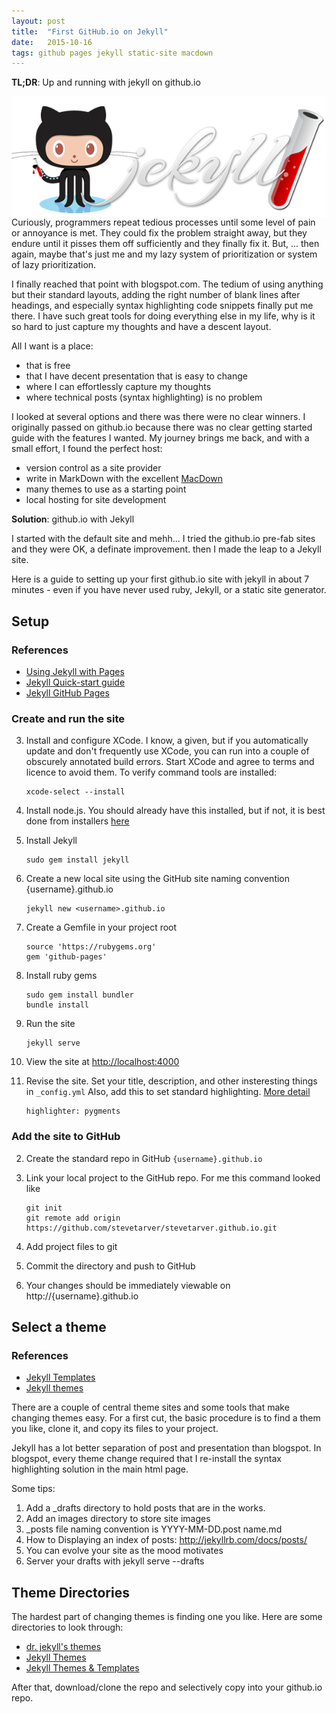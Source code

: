 ```yaml
---
layout: post
title:  "First GitHub.io on Jekyll"
date:   2015-10-16
tags: github pages jekyll static-site macdown
---
```


**TL;DR**: Up and running with jekyll on github.io

<img style="float: left;" src="/images/logo/jekyll-github-logo.png">

Curiously, programmers repeat tedious processes until some level of pain or annoyance is met. They could fix the problem straight away, but they endure until it pisses them off sufficiently and they finally fix it. But, ... then again, maybe that's just me and my lazy system of prioritization or system of lazy prioritization.

I finally reached that point with blogspot.com. The tedium of using anything but their standard layouts, adding the right number of blank lines after headings, and especially syntax highlighting code snippets finally put me there. I have such great tools for doing everything else in my life, why is it so hard to just capture my thoughts and have a descent layout.

All I want is a place:

- that is free
- that I have decent presentation that is easy to change
- where I can effortlessly capture my thoughts
- where technical posts (syntax highlighting) is no problem

I looked at several options and there was there were no clear winners. I originally passed on github.io because there was no clear getting started guide with the features I wanted. My journey brings me back, and with a small effort, I found the perfect host:

- version control as a site provider
- write in MarkDown with the excellent [MacDown](http://macdown.uranusjr.com)
- many themes to use as a starting point
- local hosting for site development

**Solution**: github.io with Jekyll

I started with the default site and mehh... I tried the github.io pre-fab sites and they were OK, a definate improvement. then I made the leap to a Jekyll site.

Here is a guide to setting up your first github.io site with jekyll in about 7 minutes - even if you have never used ruby, Jekyll, or a static site generator.

## Setup

### References

- [Using Jekyll with Pages](https://help.github.com/articles/using-jekyll-with-pages/)
- [Jekyll Quick-start guide](http://jekyllrb.com/docs/quickstart/)
- [Jekyll GitHub Pages](http://jekyllrb.com/docs/github-pages/)

### Create and run the site

3. Install and configure XCode. I know, a given, but if you automatically update and don't frequently use XCode, you can run into a couple of obscurely annotated build errors. Start XCode and agree to terms and licence to avoid them. To verify command tools are installed:
	
	```
	xcode-select --install
	```

1. Install node.js. You should already have this installed, but if not, it is best done from installers [here](https://nodejs.org)
1. Install Jekyll

   ```
   sudo gem install jekyll
   ```

1. Create a new local site using the GitHub site naming convention {username}.github.io

   ```
   jekyll new <username>.github.io
   ```
   
4. Create a Gemfile in your project root


   ```  
   source 'https://rubygems.org'   
   gem 'github-pages'
   ```

3. Install ruby gems

   ```
   sudo gem install bundler
   bundle install
   ```

1. Run the site

   ```
   jekyll serve
   ```
   
1. View the site at [http://localhost:4000](http://localhost:4000)
2. Revise the site. Set your title, description, and other insteresting things in ```_config.yml``` Also, add this to set standard highlighting. [More detail](http://jekyllrb.com/docs/templates/#code-snippet-highlighting)

	 ```
	 highlighter: pygments
	 ```

### Add the site to GitHub

2. Create the standard repo in GitHub ```{username}.github.io```
3. Link your local project to the GitHub repo. For me this command looked like

   ```
   git init
   git remote add origin https://github.com/stevetarver/stevetarver.github.io.git
   ```
      
1. Add project files to git
2. Commit the directory and push to GitHub
3. Your changes should be immediately viewable on http://{username}.github.io


## Select a theme

### References

- [Jekyll Templates](http://jekyll.tips/templates/)
- [Jekyll themes](http://jekyllthemes.org)

There are a couple of central theme sites and some tools that make changing themes easy. For a first cut, the basic procedure is to find a them you like, clone it, and copy its files to your project. 

Jekyll has a lot better separation of post and presentation than blogspot. In blogspot, every theme change required that I re-install the syntax highlighting solution in the main html page.

Some tips:

1. Add a _drafts directory to hold posts that are in the works.
1. Add an images directory to store site images
1. _posts file naming convention is YYYY-MM-DD.post name.md
1. How to Displaying an index of posts: http://jekyllrb.com/docs/posts/
1. You can evolve your site as the mood motivates
1. Server your drafts with jekyll serve --drafts


## Theme Directories

The hardest part of changing themes is finding one you like. Here are some directories to look through:

- [dr. jekyll's themes](https://drjekyllthemes.github.io)
- [Jekyll Themes](*http://jekyllthemes.org)   
- [Jekyll Themes & Templates](http://jekyllthemes.io)

After that, download/clone the repo and selectively copy into your github.io repo.
